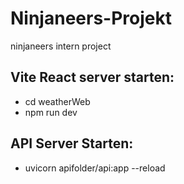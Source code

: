 # Ninjaneers-Projekt
ninjaneers intern project

## Vite React server starten: 
- cd weatherWeb
- npm run dev

## API Server Starten: 
- uvicorn apifolder/api:app --reload
